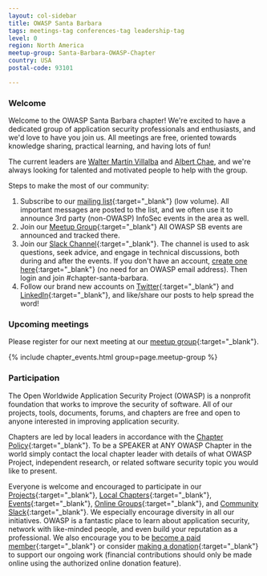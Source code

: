 ```yaml
---
layout: col-sidebar
title: OWASP Santa Barbara
tags: meetings-tag conferences-tag leadership-tag
level: 0
region: North America
meetup-group: Santa-Barbara-OWASP-Chapter
country: USA
postal-code: 93101

---
```


### Welcome

Welcome to the OWASP Santa Barbara chapter! We're excited to have a dedicated group of application security professionals and enthusiasts, and we'd love to have you join us. All meetings are free, oriented towards knowledge sharing, practical learning, and having lots of fun!

The current leaders are [Walter Martín Villalba](mailto:martin.villalba@owasp.org) and [Albert Chae](mailto:albert.chae@owasp.org), and we're always looking for talented and motivated people to help with the group.

Steps to make the most of our community:
1. Subscribe to our [mailing list](https://groups.google.com/a/owasp.org/forum/#!forum/santa-barbara-chapter){:target="_blank"} (low volume). All important messages are posted to the list, and we often use it to announce 3rd party (non-OWASP) InfoSec events in the area as well.
2. Join our [Meetup Group](https://www.meetup.com/Santa-Barbara-OWASP-Chapter/){:target="_blank"} All OWASP SB events are announced and tracked there. 
3. Join our [Slack Channel](https://owasp.slack.com/app_redirect?channel=chapter-santa-barbara){:target="_blank"}. The channel is used to ask questions, seek advice, and engage in technical discussions, both during and after the events. If you don't have an account, [create one here](https://owasp.org/slack/invite){:target="_blank"} (no need for an OWASP email address). Then login and join #chapter-santa-barbara.
4. Follow our brand new accounts on [Twitter](https://twitter.com/OWASPSB){:target="_blank"} and [LinkedIn](https://www.linkedin.com/company/OWASPSB/){:target="_blank"}, and like/share our posts to help spread the word!

### Upcoming meetings

Please register for our next meeting at our [meetup group](https://www.meetup.com/Santa-Barbara-OWASP-Chapter/){:target="_blank"}.

{% include chapter_events.html group=page.meetup-group %}

### Participation

The Open Worldwide Application Security Project (OWASP) is a nonprofit foundation that works to improve the security of software. All of our projects, tools, documents, forums, and chapters are free and open to anyone interested in improving application security. 

Chapters are led by local leaders in accordance with the [Chapter Policy](https://owasp.org/www-policy/){:target="_blank"}. To be a SPEAKER at ANY OWASP Chapter in the world simply contact the local chapter leader with details of what OWASP Project, independent research, or related software security topic you would like to present.

Everyone is welcome and encouraged to participate in our [Projects](https://owasp.org/projects/){:target="_blank"}, [Local Chapters](https://owasp.org/chapters){:target="_blank"}, [Events](https://owasp.org/events){:target="_blank"}, [Online Groups](https://groups.google.com/a/owasp.com/){:target="_blank"}, and [Community Slack](https://owasp.slack.com/){:target="_blank"}. We especially encourage diversity in all our initiatives. OWASP is a fantastic place to learn about application security, network with like-minded people, and even build your reputation as a professional. We also encourage you to be [become a paid member](https://owasp.org/membership){:target="_blank"} or consider [making a donation](https://owasp.org/donate){:target="_blank"} to support our ongoing work (financial contributions should only be made online using the authorized online donation feature).
